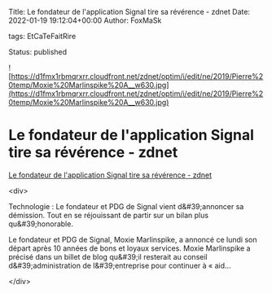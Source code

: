 Title: Le fondateur de l&#39;application Signal tire sa révérence - zdnet
Date: 2022-01-19 19:12:04+00:00
Author: FoxMaSk 

tags: EtCaTeFaitRire

Status: published


![https://d1fmx1rbmqrxrr.cloudfront.net/zdnet/optim/i/edit/ne/2019/Pierre%20temp/Moxie%20Marlinspike%20A__w630.jpg](https://d1fmx1rbmqrxrr.cloudfront.net/zdnet/optim/i/edit/ne/2019/Pierre%20temp/Moxie%20Marlinspike%20A__w630.jpg)


# Le fondateur de l&#39;application Signal tire sa révérence - zdnet

[Le fondateur de l&#39;application Signal tire sa révérence - zdnet](https://www.zdnet.fr/actualites/le-fondateur-de-l-application-signal-tire-sa-reverence-39935379.htm)

&lt;div&gt;

Technologie : Le fondateur et PDG de Signal vient d\&#39;annoncer sa
démission. Tout en se réjouissant de partir sur un bilan plus
qu\&#39;honorable.

Le fondateur et PDG de Signal, Moxie Marlinspike, a annoncé ce lundi son
départ après 10 années de bons et loyaux services. Moxie Marlinspike a
précisé dans un billet de blog qu\&#39;il resterait au conseil
d\&#39;administration de l\&#39;entreprise pour continuer à « aid...

&lt;/div&gt;